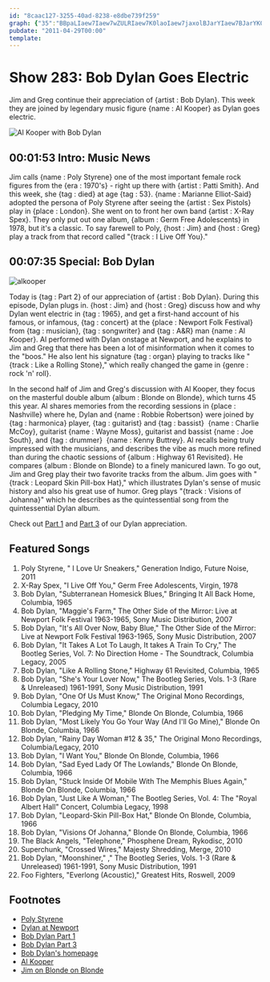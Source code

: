 ```yaml
---
id: "8caac127-3255-40ad-8238-e8dbe739f259"
graph: {"35":"BBpaLIaew7Iaew7wZULRIaew7K0laoIaew7jaxolBJarYIaew7BJarYK0laowZULRyDfSFDOQeCyDfSF","CN":"GFlBDozT8DRRnezozT8DOo6P0ozT8D0MUuAozT8DOo6P0zzVFq48zVF86BOv48zVFkttTx48zVFBDCgs0MUuABDCgsRRnezqLvID9cQhjRRnezKLMs6RRnezRRnezRWkI0RRnezpt5NERRnezmBGp32BlvYRRnezBGabnRRnez1Md0FmBGp33jrd1mBGp33jrd1RWkI03jrd1pt5NE6IuT9mBGp36IuT9RWkI0BMNqgKLMs6"}
pubdate: "2011-04-29T00:00"
template: 
---
```






# Show 283: Bob Dylan Goes Electric

Jim and Greg continue their appreciation of {artist : Bob Dylan}. This week they are joined by legendary music figure {name : Al Kooper} as Dylan goes electric.

![Al Kooper with Bob Dylan](https://static.soundopinions.org/images/2011/dylanelectric.jpg)



## 00:01:53 Intro: Music News

Jim calls {name : Poly Styrene} one of the most important female rock figures from the {era : 1970's} - right up there with {artist : Patti Smith}. And this week, she {tag : died} at age {tag : 53}. {name : Marianne Elliot-Said} adopted the persona of Poly Styrene after seeing the {artist : Sex Pistols} play in {place : London}. She went on to front her own band {artist : X-Ray Spex}. They only put out one album, {album : Germ Free Adolescents} in 1978, but it's a classic. To say farewell to Poly, {host : Jim} and {host : Greg} play a track from that record called "{track : I Live Off You}."



## 00:07:35 Special: Bob Dylan

![alkooper](https://static.soundopinions.org/assets/283/CN0.jpg)

Today is {tag : Part 2} of our appreciation of {artist : Bob Dylan}. During this episode, Dylan plugs in. {host : Jim} and {host : Greg} discuss how and why Dylan went electric in {tag : 1965}, and get a first-hand account of his famous, or infamous, {tag : concert} at the {place : Newport Folk Festival} from {tag : musician}, {tag : songwriter} and {tag : A&R} man {name : Al Kooper}. Al performed with Dylan onstage at Newport, and he explains to Jim and Greg that there has been a lot of misinformation when it comes to the "boos." He also lent his signature {tag : organ} playing to tracks like "{track : Like a Rolling Stone}," which really changed the game in {genre : rock 'n' roll}.

In the second half of Jim and Greg's discussion with Al Kooper, they focus on the masterful double album {album : Blonde on Blonde}, which turns 45 this year. Al shares memories from the recording sessions in {place : Nashville} where he, Dylan and {name : Robbie Robertson} were joined by {tag : harmonica} player, {tag : guitarist} and {tag : bassist}  {name : Charlie McCoy}, guitarist {name : Wayne Moss}, guitarist and bassist {name : Joe South}, and {tag : drummer}  {name : Kenny Buttrey}. Al recalls being truly impressed with the musicians, and describes the vibe as much more refined than during the chaotic sessions of {album : Highway 61 Revisited}. He compares {album : Blonde on Blonde} to a finely manicured lawn. To go out, Jim and Greg play their two favorite tracks from the album. Jim goes with "{track : Leopard Skin Pill-box Hat}," which illustrates Dylan's sense of music history and also his great use of humor. Greg plays "{track : Visions of Johanna}" which he describes as the quintessential song from the quintessential Dylan album.

Check out [Part 1](http://www.soundopinions.org/show/279/) and [Part 3](http://www.soundopinions.org/show/288/) of our Dylan appreciation.



## Featured Songs

1. Poly Styrene, " I Love Ur Sneakers," Generation Indigo, Future Noise, 2011
2. X-Ray Spex, "I Live Off You," Germ Free Adolescents, Virgin, 1978
3. Bob Dylan, "Subterranean Homesick Blues," Bringing It All Back Home, Columbia, 1965
4. Bob Dylan, "Maggie's Farm," The Other Side of the Mirror: Live at Newport Folk Festival 1963-1965, Sony Music Distribution, 2007
5. Bob Dylan, "It's All Over Now, Baby Blue," The Other Side of the Mirror: Live at Newport Folk Festival 1963-1965, Sony Music Distribution, 2007
6. Bob Dylan, "It Takes A Lot To Laugh, It takes A Train To Cry," The Bootleg Series, Vol. 7: No Direction Home - The Soundtrack, Columbia Legacy, 2005
7. Bob Dylan, "Like A Rolling Stone," Highway 61 Revisited, Columbia, 1965
8. Bob Dylan, "She's Your Lover Now," The Bootleg Series, Vols. 1-3 (Rare & Unreleased) 1961-1991, Sony Music Distribution, 1991
9. Bob Dylan, "One Of Us Must Know," The Original Mono Recordings, Columbia Legacy, 2010
10. Bob Dylan, "Pledging My Time," Blonde On Blonde, Columbia, 1966
11. Bob Dylan, "Most Likely You Go Your Way (And I'll Go Mine)," Blonde On Blonde, Columbia, 1966
12. Bob Dylan, "Rainy Day Woman #12 & 35," The Original Mono Recordings, Columbia/Legacy, 2010
13. Bob Dylan, "I Want You," Blonde On Blonde, Columbia, 1966
14. Bob Dylan, "Sad Eyed Lady Of The Lowlands," Blonde On Blonde, Columbia, 1966
15. Bob Dylan, "Stuck Inside Of Mobile With The Memphis Blues Again," Blonde On Blonde, Columbia, 1966
16. Bob Dylan, "Just Like A Woman," The Bootleg Series, Vol. 4: The "Royal Albert Hall" Concert, Columbia Legacy, 1998
17. Bob Dylan, "Leopard-Skin Pill-Box Hat," Blonde On Blonde, Columbia, 1966
18. Bob Dylan, "Visions Of Johanna," Blonde On Blonde, Columbia, 1966
19. The Black Angels, "Telephone," Phosphene Dream, Rykodisc, 2010
20. Superchunk, "Crossed Wires," Majesty Shredding, Merge, 2010
21. Bob Dylan, "Moonshiner," ," The Bootleg Series, Vols. 1-3 (Rare & Unreleased) 1961-1991, Sony Music Distribution, 1991
22. Foo Fighters, "Everlong (Acoustic)," Greatest Hits, Roswell, 2009



## Footnotes

- [Poly Styrene](http://www.poly-styrene.com/)
- [Dylan at Newport](https://www.youtube.com/watch?v=OeP4FFr88SQ)
- [Bob Dylan Part 1](http://www.soundopinions.org/show/279/)
- [Bob Dylan Part 3](http://www.soundopinions.org/show/288/)
- [Bob Dylan's homepage](http://www.bobdylan.com/us/home)
- [Al Kooper](http://www.alkooper.com/)
- [Jim on Blonde on Blonde](http://www.jimdero.com/News2003/GreatJune15Dylan.htm)